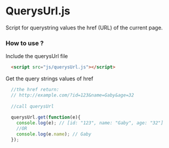 # QuerysUrl.js
Script for querystring values the href (URL) of the current page.

### How to use ?
Include the querysUrl file
```html
  <script src="js/querysUrl.js"></script>
```

Get the query strings values of href

```js
  //the href return:
  // http://example.com/?id=123&name=Gaby&age=32
  
  //call querysUrl
  
  querysUrl.get(function(e){
    console.log(e); // [id: "123", name: "Gaby", age: "32"]
    //OR
    console.log(e.name); // Gaby
  });
```
